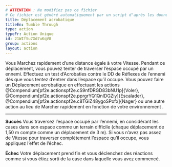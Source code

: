 ```yaml
---
# ATTENTION : Ne modifiez pas ce fichier
# Ce fichier est généré automatiquement par un script d'après les données du module Foundry VTT officiel et de sa traduction
title: Déplacement acrobatique
titleEn: Tumble Through
type: action
typeFr: Action Unique
id: 21WIfSu7Xd7uKqV8
group: actions
layout: action
---
```

<p>Vous Marchez rapidement d’une distance égale à votre Vitesse. Pendant ce déplacement, vous pouvez tenter de traverser l’espace occupé par un ennemi. Effectuez un test d’<pf2-action action='tumbleThrough' glyph='A'>Acrobaties</pf2-action> contre le DD de Réflexes de l’ennemi dès que vous tentez d’entrer dans l’espace qu’il occupe. Vous pouvez faire un Déplacement acrobatique en effectuant les actions @Compendium[pf2e.actionspf2e.cS9nfDRGD83bNU1p]{Voler}, @Compendium[pf2e.actionspf2e.pprgrYQ1QnIDGZiy]{Escalader}, @Compendium[pf2e.actionspf2e.c8TGiZ48ygoSPofx]{Nager} ou une autre action au lieu de Marcher rapidement en fonction de votre environnement .</p><hr /><p><strong>Succès</strong> Vous traversez l’espace occupé par l’ennemi, en considérant les cases dans son espace comme un terrain difficile (chaque déplacement de 1,50 m compte comme un déplacement de 3 m). Si vous n’avez pas assez de Vitesse pour traverser complètement l’espace qu’il occupe, vous appliquez l’effet de l’échec.</p><p><strong>Échec</strong> Votre déplacement prend fin et vous déclenchez des réactions comme si vous étiez sorti de la case dans laquelle vous avez commencé.</p>
